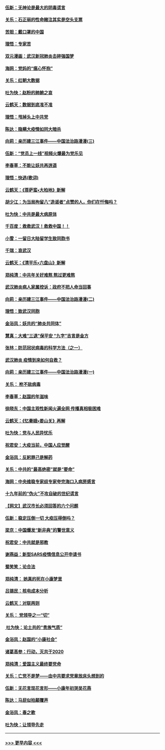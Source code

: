 #### [伍新：无神论是最大的阴毒谎言](../pages/nsc993/n11846129.md?t=02070611) 
#### [关乐：石正丽的性命赌注其实是空头支票](../pages/nsc993/n11846109.md?t=02070611) 
#### [苦胆：戴口罩的中国](../pages/nsc993/n11845576.md?t=02070611) 
#### [理悟：专家苦](../pages/nsc993/n11845564.md?t=02070611) 
#### [双元漫画：武汉新冠肺炎击碎强国梦](../pages/nsc993/n11843320.md?t=02070611) 
#### [海网：党妈的“瘟心怀抱”](../pages/nsc993/n11840740.md?t=02070611) 
#### [关乐：红朝大数据](../pages/nsc993/n11840675.md?t=02070611) 
#### [吐为快：赵粉的肺腑之哀](../pages/nsc993/n11840618.md?t=02070611) 
#### [云鹤天：数据到底准不准](../pages/nsc993/n11840325.md?t=02070611) 
#### [理悟：甩掉头上中共党](../pages/nsc993/n11838826.md?t=02070611) 
#### [陈达：隐瞒大疫情如同大暗杀](../pages/nsc993/n11838771.md?t=02070611) 
#### [向莉：亲历建三江事件——中国法治路漫漫(三)](../pages/nsc993/n11831825.md?t=02070611) 
#### [伍新：“党员上一线”视频火爆最为党乐见](../pages/nsc993/n11838200.md?t=02070611) 
#### [李春草：不能让妖共再逍遥](../pages/nsc993/n11838102.md?t=02070611) 
#### [理悟：快逃(歌词)](../pages/nsc993/n11838083.md?t=02070611) 
#### [云鹤天：《菩萨蛮▪大柏地》新解](../pages/nsc993/n11838059.md?t=02070611) 
#### [胡少江：为当局拘留八“造谣者”点赞的人，你们在忏悔吗？](../pages/nsc993/n11836801.md?t=02070611) 
#### [吐为快：中共是最大病原体](../pages/nsc993/n11836748.md?t=02070611) 
#### [千百度：救救武汉！救救中国！！](../pages/nsc993/n11836145.md?t=02070611) 
#### [小雪：一留日大陆留学生致同胞书](../pages/nsc993/n11834624.md?t=02070611) 
#### [千瑞：哀武汉](../pages/nsc993/n11833647.md?t=02070611) 
#### [云鹤天：《清平乐▪六盘山》新解](../pages/nsc993/n11833611.md?t=02070611) 
#### [郑纯清：中共年关好难熬 熬过更难熬](../pages/nsc993/n11833489.md?t=02070611) 
#### [武汉肺炎病人家属控诉：政府不把人命当回事](../pages/nsc993/n11833205.md?t=02070611) 
#### [向莉：亲历建三江事件——中国法治路漫漫(二)](../pages/nsc993/n11829102.md?t=02070611) 
#### [理悟：致武汉同胞](../pages/nsc993/n11831522.md?t=02070611) 
#### [金浴凤：妖共的“肺炎共同体”](../pages/nsc993/n11829448.md?t=02070611) 
#### [慧真：大难“三退”保平安 “九字”吉言是金方](../pages/nsc993/n11829501.md?t=02070611) 
#### [张林：防范冠状病毒的科学方法（之一）](../pages/nsc993/n11828618.md?t=02070611) 
#### [武汉肺炎 疫情到来如何自救？](../pages/nsc993/n11827632.md?t=02070611) 
#### [向莉：亲历建三江事件——中国法治路漫漫(一)](../pages/nsc993/n11827190.md?t=02070611) 
#### [关乐： 枪不敌病毒](../pages/nsc993/n11826746.md?t=02070611) 
#### [李春草：赵国的年滋味](../pages/nsc993/n11826321.md?t=02070611) 
#### [徐晓东：中国主观性新闻火遍全网 传播真相极困难](../pages/nsc993/n11826508.md?t=02070611) 
#### [云鹤天：《忆秦娥▪娄山关》再解](../pages/nsc993/n11824682.md?t=02070611) 
#### [吐为快：党与人民异忧乐](../pages/nsc993/n11824660.md?t=02070611) 
#### [祝君安：大疫当前，中国人应觉醒](../pages/nsc993/n11821946.md?t=02070611) 
#### [金浴凤：反躬罪己是解药](../pages/nsc993/n11820280.md?t=02070611) 
#### [关乐：中共的“最高绝密”就是“要命”](../pages/nsc993/n11816946.md?t=02070611) 
#### [海网：中央维稳专家组专家夸完海口入病房感言](../pages/nsc993/n11815138.md?t=02070611) 
#### [十九年前的“伪火”不攻自破的世纪谎言](../pages/nsc993/n11813238.md?t=02070611) 
#### [【网文】武汉市长必须回答的六个问题](../pages/nsc993/n11813848.md?t=02070611) 
#### [伍新：稳定压倒一切 大疫压得倒吗？](../pages/nsc993/n11812634.md?t=02070611) 
#### [梁京：中国爆发“新非典”的警世意义](../pages/nsc993/n11812554.md?t=02070611) 
#### [祝君安：中共就是邪教](../pages/nsc993/n11812431.md?t=02070611) 
#### [谢燕益：新型SARS疫情信息公开申请书](../pages/nsc993/n11808840.md?t=02070611) 
#### [蜀笑笑：论合法](../pages/nsc993/n11808064.md?t=02070611) 
#### [郑纯清： 她真的死在小康梦里](../pages/nsc993/n11806623.md?t=02070611) 
#### [吕锡民：核电成本分析](../pages/nsc993/n11806284.md?t=02070611) 
#### [云鹤天：对联两则](../pages/nsc993/n11805957.md?t=02070611) 
#### [关乐： 党领导之一“切”](../pages/nsc993/n11804505.md?t=02070611) 
#### [ 吐为快：论土共的“贵族气质”](../pages/nsc993/n11804490.md?t=02070611) 
#### [金浴凤：赵国的“小康社会”](../pages/nsc993/n11804452.md?t=02070611) 
#### [诸葛高参：行动，灭共于2020](../pages/nsc993/n11804120.md?t=02070611) 
#### [郑纯清：爱国主义最终要党命](../pages/nsc993/n11802197.md?t=02070611) 
#### [关乐：亡党不是梦——由中共要求党章放床头想到的](../pages/nsc993/n11802156.md?t=02070611) 
#### [伍新：无花言现花言形——小康年初哭吴花燕](../pages/nsc993/n11800044.md?t=02070611) 
#### [陈达：马屁似拍颠覆声](../pages/nsc993/n11800010.md?t=02070611) 
#### [金浴凤：春之歌](../pages/nsc993/n11797687.md?t=02070611) 
#### [吐为快：让领导先走](../pages/nsc993/n11797512.md?t=02070611) 

----
#### [ >>> 更早内容 <<< ](../indexes/nsc993-earlier.md)
